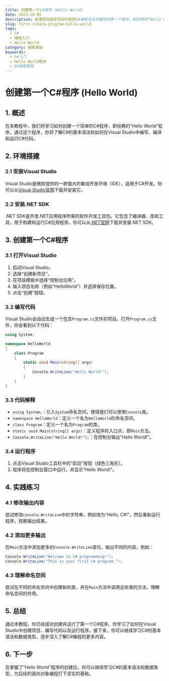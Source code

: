 ```yaml
---
title: 创建第一个C#程序 (Hello World)
date: 2023-10-05
description: 本课程将指导您如何使用C#编程语言创建您的第一个程序，即经典的“Hello World”程序。
slug: first-csharp-program-hello-world
tags:
  - C#
  - 编程入门
  - Hello World
category: 编程基础
keywords:
  - C#入门
  - Hello World程序
  - C#编程教程
---
```


# 创建第一个C#程序 (Hello World)

## 1. 概述

在本教程中，我们将学习如何创建一个简单的C#程序，即经典的“Hello World”程序。通过这个程序，你将了解C#的基本语法和如何在Visual Studio中编写、编译和运行C#代码。

## 2. 环境搭建

### 2.1 安装Visual Studio

Visual Studio是微软提供的一款强大的集成开发环境（IDE），适用于C#开发。你可以从[Visual Studio官网](https://visualstudio.microsoft.com/)下载并安装它。

### 2.2 安装.NET SDK

.NET SDK是开发.NET应用程序所需的软件开发工具包。它包含了编译器、库和工具，用于构建和运行C#应用程序。你可以从[.NET官网](https://dotnet.microsoft.com/download)下载并安装.NET SDK。

## 3. 创建第一个C#程序

### 3.1 打开Visual Studio

1. 启动Visual Studio。
2. 选择“创建新项目”。
3. 在项目模板中选择“控制台应用”。
4. 输入项目名称（例如“HelloWorld”）并选择保存位置。
5. 点击“创建”按钮。

### 3.2 编写代码

Visual Studio会自动生成一个包含`Program.cs`文件的项目。打开`Program.cs`文件，你会看到以下代码：

```csharp
using System;

namespace HelloWorld
{
    class Program
    {
        static void Main(string[] args)
        {
            Console.WriteLine("Hello World!");
        }
    }
}
```

### 3.3 代码解释

- `using System;`：引入`System`命名空间，使得我们可以使用`Console`类。
- `namespace HelloWorld`：定义一个名为`HelloWorld`的命名空间。
- `class Program`：定义一个名为`Program`的类。
- `static void Main(string[] args)`：定义程序的入口点，即`Main`方法。
- `Console.WriteLine("Hello World!");`：在控制台输出“Hello World!”。

### 3.4 运行程序

1. 点击Visual Studio工具栏中的“启动”按钮（绿色三角形）。
2. 程序将在控制台窗口中运行，并显示“Hello World!”。

## 4. 实践练习

### 4.1 修改输出内容

尝试修改`Console.WriteLine`中的字符串，例如改为“Hello, C#!”，然后重新运行程序，观察输出结果。

### 4.2 添加更多输出

在`Main`方法中添加更多的`Console.WriteLine`语句，输出不同的内容，例如：

```csharp
Console.WriteLine("Welcome to C# programming!");
Console.WriteLine("This is your first C# program.");
```

### 4.3 理解命名空间

尝试在不同的命名空间中创建新的类，并在`Main`方法中调用这些类的方法，理解命名空间的作用。

## 5. 总结

通过本教程，你已经成功创建并运行了第一个C#程序。你学习了如何在Visual Studio中创建项目、编写代码以及运行程序。接下来，你可以继续学习C#的基本语法和数据类型，逐步深入了解C#编程的更多内容。

## 6. 下一步

在掌握了“Hello World”程序的创建后，你可以继续学习C#的基本语法和数据类型，为后续的面向对象编程打下坚实的基础。